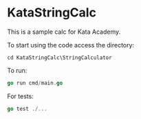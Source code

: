 # KataStringCalc

This is a sample calc for Kata Academy.

To start using the code access the directory:
```
cd KataStringCalc\StringCalculator
```
To run:
```go
go run cmd/main.go
```
For tests:
```go
go test ./...
```